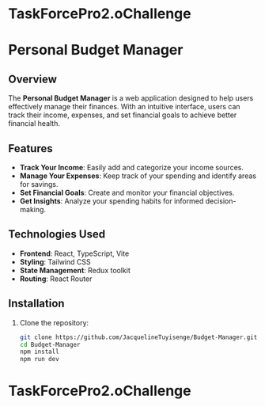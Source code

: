 # TaskForcePro2.oChallenge
# Personal Budget Manager


## Overview

The **Personal Budget Manager** is a web application designed to help users effectively manage their finances. With an intuitive interface, users can track their income, expenses, and set financial goals to achieve better financial health.

## Features

- **Track Your Income**: Easily add and categorize your income sources.
- **Manage Your Expenses**: Keep track of your spending and identify areas for savings.
- **Set Financial Goals**: Create and monitor your financial objectives.
- **Get Insights**: Analyze your spending habits for informed decision-making.

## Technologies Used

- **Frontend**: React, TypeScript, Vite
- **Styling**: Tailwind CSS
- **State Management**: Redux toolkit
- **Routing**: React Router

## Installation

1. Clone the repository:

   ```bash
   git clone https://github.com/JacquelineTuyisenge/Budget-Manager.git
   cd Budget-Manager
   npm install
   npm run dev

# TaskForcePro2.oChallenge

